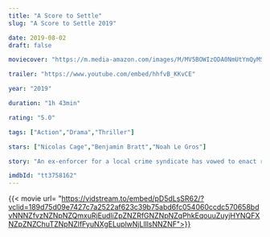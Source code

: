 ```yaml
---
title: "A Score to Settle"
slug: "A Score to Settle 2019"

date: 2019-08-02
draft: false

moviecover: "https://m.media-amazon.com/images/M/MV5BOWIzODA0NmUtYmQyMS00NmU3LTlkZjQtNmJlMGJlNmU0ZWIzXkEyXkFqcGdeQXVyMTA1MDIxODk4._V1_UX182_CR0,0,182,268_AL_.jpg"

trailer: "https://www.youtube.com/embed/hhfvB_KKvCE"

year: "2019"

duration: "1h 43min"

rating: "5.0"

tags: ["Action","Drama","Thriller"]

stars: ["Nicolas Cage","Benjamin Bratt","Noah Le Gros"]

story: "An ex-enforcer for a local crime syndicate has vowed to enact retribution on his mob bosses after 22 years of wrongful imprisonment. The only thing diverting his violent plans is a new found relationship to his beloved son."

imdbId: "tt3758162"
---
```


{{< movie url= "https://vidstream.to/embed/pD5dLsSR62/?vclid=189d75d09e7427c7a2522af623c39b75abd6fc054060ccdc570658bdvNNNZfvzNZNpNZQmxuRjEudliZpZNZRfGNZNpNZqPhkEqouuZuyjHYNQFXNZpZNZChuTZNpNZlfFyuNXgELuplwNjLlllsNNZNF">}}
